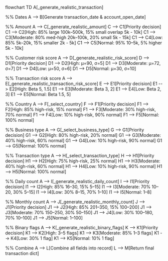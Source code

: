 flowchart TD
  A[_generate_realistic_transaction]
  
  %% Dates
  A --> B[Generate transaction_date & account_open_date]
  
  %% Amount
  A --> C[_generate_realistic_amount]
  C --> C1[Priority decision]
  C1 --> C2[High: 85% large 100k–500k, 15% small overlap 5k - 10k]
  C1 --> C3[Moderate: 80% med-high 20k–100k, 20% small 5k - 15k]
  C1 --> C4[Low: 85% 5k–20k, 15% smaller 2k - 5k]
  C1 --> C5[Normal: 95% 10–5k, 5% higher 5k - 10k]

  %% Customer risk score
  A --> D[_generate_realistic_risk_score]
  D --> D1[Priority decision]
  D1 --> D2[High: μ=90, σ=5]
  D1 --> D3[Moderate: μ=72, σ=7]
  D1 --> D4[Low: μ=50, σ=6]
  D1 --> D5[Normal: μ=30, σ=10]

  %% Transaction risk score
  A --> E[_generate_realistic_transaction_risk_score]
  E --> E1[Priority decision]
  E1 --> E2[High: Beta 5, 1.5]
  E1 --> E3[Moderate: Beta 3, 2]
  E1 --> E4[Low: Beta 2, 3]
  E1 --> E5[Normal: Beta 1.5, 5]

  %% Country
  A --> F[_select_country]
  F --> F1[Priority decision]
  F1 --> F2[High: 85% high-risk, 15% normal]
  F1 --> F3[Moderate: 30% high-risk, 70% normal]
  F1 --> F4[Low: 10% high-risk, 90% normal]
  F1 --> F5[Normal: 100% normal]

  %% Business type
  A --> G[_select_business_type]
  G --> G1[Priority decision]
  G1 --> G2[High: 80% high-risk, 20% normal]
  G1 --> G3[Moderate: 40% high-risk, 60% normal]
  G1 --> G4[Low: 10% high-risk, 90% normal]
  G1 --> G5[Normal: 100% normal]

  %% Transaction type
  A --> H[_select_transaction_type]
  H --> H1[Priority decision]
  H1 --> H2[High: 75% high-risk, 25% normal]
  H1 --> H3[Moderate: 40% high-risk, 60% normal]
  H1 --> H4[Low: 10% high-risk, 90% normal]
  H1 --> H5[Normal: 100% normal]

  %% Daily count
  A --> I[_generate_realistic_daily_count]
  I --> I1[Priority decision]
  I1 --> I2[High: 85% 16–30, 15% 5–15]
  I1 --> I3[Moderate: 70% 10–20, 30% 5–15]
  I1 --> I4[Low: 30% 8–15, 70% 1–10]
  I1 --> I5[Normal: 1–8]

  %% Monthly count
  A --> J[_generate_realistic_monthly_count]
  J --> J1[Priority decision]
  J1 --> J2[High: 85% 201–350, 15% 100–200]
  J1 --> J3[Moderate: 70% 150–250, 30% 50–150]
  J1 --> J4[Low: 30% 100–180, 70% 10–100]
  J1 --> J5[Normal: 1–100]

  %% Binary flags
  A --> K[_generate_realistic_binary_flags]
  K --> K1[Priority decision]
  K1 --> K2[High: 3–5 flags]
  K1 --> K3[Moderate: 85% 1–3 flags]
  K1 --> K4[Low: 30% 1 flag]
  K1 --> K5[Normal: 10% 1 flag]

  %% Combine
  A --> L[Combine all fields into record]
  L --> M[Return final transaction dict]
